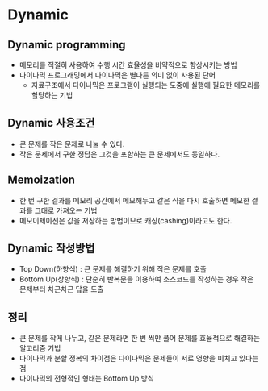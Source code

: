 # Dynamic

## Dynamic programming

* 메모리를 적절히 사용하여 수행 시간 효율성을 비약적으로 향상시키는 방법
* 다이나믹 프로그래밍에서 다이나믹은 별다른 의미 없이 사용된 단어
	* 자료구조에서 다이나믹은 프로그램이 실행되는 도중에 실행에 필요한 메모리를 할당하는 기법


## Dynamic 사용조건

* 큰 문제를 작은 문제로 나눌 수 있다.
* 작은 문제에서 구한 정답은 그것을 포함하는 큰 문제에서도 동일하다.

## Memoization

* 한 번 구한 결과를 메모리 공간에서 메모해두고 같은 식을 다시 호출하면 메모한 결과를 그대로 가져오는 기법
* 메모이제이션은 값을 저장하는 방법이므로 캐싱(cashing)이라고도 한다.

## Dynamic 작성방법

* Top Down(하향식) : 큰 문제를 해결하기 위해 작은 문제를 호출
* Bottom Up(상향식) : 단순히 반복문을 이용하여 소스코드를 작성하는 경우 작은 문제부터 차근차근 답을 도출

## 정리

* 큰 문제를 작게 나누고, 같은 문제라면 한 번 씩만 풀어 문제를 효율적으로 해결하는 알고리즘 기법
* 다이나믹과 분할 정복의 차이점은 다이나믹은 문제들이 서로 영향을 미치고 있다는 점
* 다이나믹의 전형적인 형태는 Bottom Up 방식



